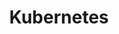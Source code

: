---
title: "Kubernetes"
description: "쿠버네티스"
slug: 
 - "Kubernetes"
 - "kubernetes"
 - "k8s"
 - "K8s"
image: "feature.png"
---